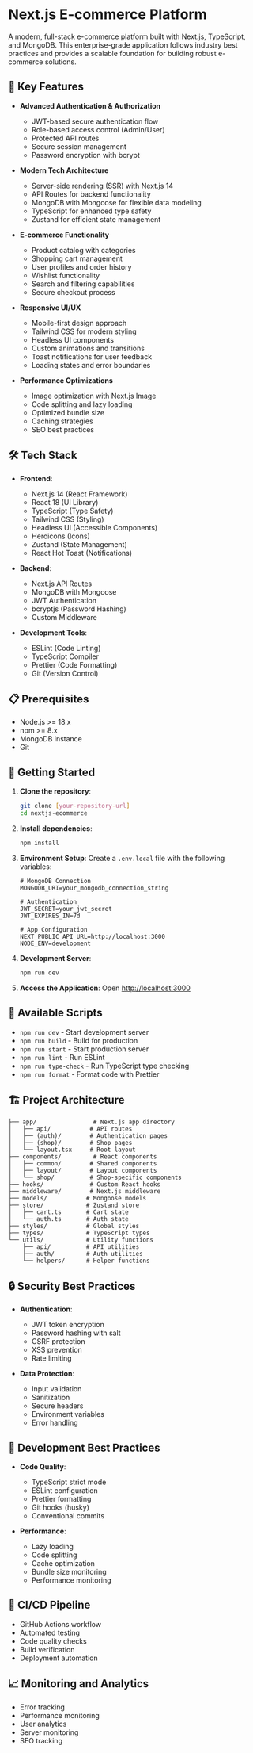 # Next.js E-commerce Platform

A modern, full-stack e-commerce platform built with Next.js, TypeScript, and MongoDB. This enterprise-grade application follows industry best practices and provides a scalable foundation for building robust e-commerce solutions.

## 🌟 Key Features

- **Advanced Authentication & Authorization**
  - JWT-based secure authentication flow
  - Role-based access control (Admin/User)
  - Protected API routes
  - Secure session management
  - Password encryption with bcrypt

- **Modern Tech Architecture**
  - Server-side rendering (SSR) with Next.js 14
  - API Routes for backend functionality
  - MongoDB with Mongoose for flexible data modeling
  - TypeScript for enhanced type safety
  - Zustand for efficient state management

- **E-commerce Functionality**
  - Product catalog with categories
  - Shopping cart management
  - User profiles and order history
  - Wishlist functionality
  - Search and filtering capabilities
  - Secure checkout process

- **Responsive UI/UX**
  - Mobile-first design approach
  - Tailwind CSS for modern styling
  - Headless UI components
  - Custom animations and transitions
  - Toast notifications for user feedback
  - Loading states and error boundaries

- **Performance Optimizations**
  - Image optimization with Next.js Image
  - Code splitting and lazy loading
  - Optimized bundle size
  - Caching strategies
  - SEO best practices

## 🛠️ Tech Stack

- **Frontend**:
  - Next.js 14 (React Framework)
  - React 18 (UI Library)
  - TypeScript (Type Safety)
  - Tailwind CSS (Styling)
  - Headless UI (Accessible Components)
  - Heroicons (Icons)
  - Zustand (State Management)
  - React Hot Toast (Notifications)

- **Backend**:
  - Next.js API Routes
  - MongoDB with Mongoose
  - JWT Authentication
  - bcryptjs (Password Hashing)
  - Custom Middleware

- **Development Tools**:
  - ESLint (Code Linting)
  - TypeScript Compiler
  - Prettier (Code Formatting)
  - Git (Version Control)

## 📋 Prerequisites

- Node.js >= 18.x
- npm >= 8.x
- MongoDB instance
- Git

## 🚀 Getting Started

1. **Clone the repository**:
   ```bash
   git clone [your-repository-url]
   cd nextjs-ecommerce
   ```

2. **Install dependencies**:
   ```bash
   npm install
   ```

3. **Environment Setup**:
   Create a `.env.local` file with the following variables:
   ```env
   # MongoDB Connection
   MONGODB_URI=your_mongodb_connection_string
   
   # Authentication
   JWT_SECRET=your_jwt_secret
   JWT_EXPIRES_IN=7d
   
   # App Configuration
   NEXT_PUBLIC_API_URL=http://localhost:3000
   NODE_ENV=development
   ```

4. **Development Server**:
   ```bash
   npm run dev
   ```

5. **Access the Application**:
   Open [http://localhost:3000](http://localhost:3000)

## 📝 Available Scripts

- `npm run dev` - Start development server
- `npm run build` - Build for production
- `npm run start` - Start production server
- `npm run lint` - Run ESLint
- `npm run type-check` - Run TypeScript type checking
- `npm run format` - Format code with Prettier

## 🏗️ Project Architecture

```
├── app/                # Next.js app directory
│   ├── api/           # API routes
│   ├── (auth)/        # Authentication pages
│   ├── (shop)/        # Shop pages
│   └── layout.tsx     # Root layout
├── components/         # React components
│   ├── common/        # Shared components
│   ├── layout/        # Layout components
│   └── shop/          # Shop-specific components
├── hooks/             # Custom React hooks
├── middleware/        # Next.js middleware
├── models/           # Mongoose models
├── store/            # Zustand store
│   ├── cart.ts       # Cart state
│   └── auth.ts       # Auth state
├── styles/           # Global styles
├── types/            # TypeScript types
└── utils/            # Utility functions
    ├── api/          # API utilities
    ├── auth/         # Auth utilities
    └── helpers/      # Helper functions
```

## 🔒 Security Best Practices

- **Authentication**:
  - JWT token encryption
  - Password hashing with salt
  - CSRF protection
  - XSS prevention
  - Rate limiting

- **Data Protection**:
  - Input validation
  - Sanitization
  - Secure headers
  - Environment variables
  - Error handling

## 🎯 Development Best Practices

- **Code Quality**:
  - TypeScript strict mode
  - ESLint configuration
  - Prettier formatting
  - Git hooks (husky)
  - Conventional commits

- **Performance**:
  - Lazy loading
  - Code splitting
  - Cache optimization
  - Bundle size monitoring
  - Performance monitoring

## 🔄 CI/CD Pipeline

- GitHub Actions workflow
- Automated testing
- Code quality checks
- Build verification
- Deployment automation

## 📈 Monitoring and Analytics

- Error tracking
- Performance monitoring
- User analytics
- Server monitoring
- SEO tracking

